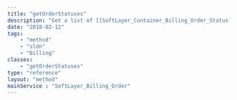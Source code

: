 ```yaml
---
title: "getOrderStatuses"
description: "Get a list of [[SoftLayer_Container_Billing_Order_Status]] objects. "
date: "2018-02-12"
tags:
    - "method"
    - "sldn"
    - "Billing"
classes:
    - "getOrderStatuses"
type: "reference"
layout: "method"
mainService : "SoftLayer_Billing_Order"
---
```

